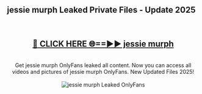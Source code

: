 <h2>jessie murph Leaked Private Files - Update 2025</h2>
<br>
<div align="center">
<h2><a href="https://cliphot.my.id/jessie_murph" rel="nofollow">🔴 CLICK HERE 🌐==►► jessie murph</a></h2>
<br>
Get jessie murph OnlyFans leaked all content. Now you can access all videos and pictures of jessie murph OnlyFans. New Updated Files 2025!
<br>
<br>
<a href="https://cliphot.my.id/jessie_murph" rel="nofollow" data-target="animated-image.originalLink"><img src="https://i.ibb.co.com/WyWwxjT/player-gif2.gif" alt="jessie murph Leaked OnlyFans" style="max-width: 100%; display: inline-block;" data-target="animated-image.originalImage"></a>
</div>
<br>